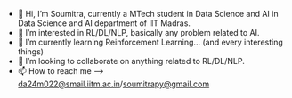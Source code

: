 - 👋 Hi, I’m Soumitra, currently a MTech student in Data Science and AI in Data Science and AI department of IIT Madras.
- 👀 I’m interested in RL/DL/NLP, basically any problem related to AI.
- 🌱 I’m currently learning Reinforcement Learning... (and every interesting things)
- 💞️ I’m looking to collaborate on anything related to RL/DL/NLP.
- 📫 How to reach me --> da24m022@smail.iitm.ac.in/soumitrapy@gmail.com

<!---
dsoum/dsoum is a ✨ special ✨ repository because its `README.md` (this file) appears on your GitHub profile.
You can click the Preview link to take a look at your changes.
--->
